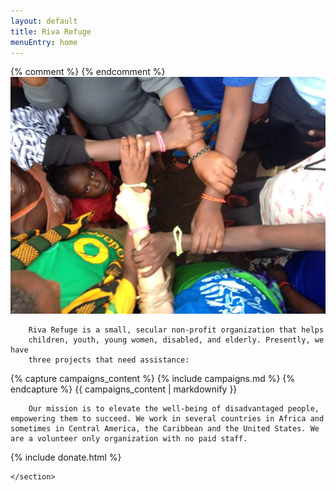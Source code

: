 ```yaml
---
layout: default
title: Riva Refuge
menuEntry: home
---
```



<div id="wrap">
	{% comment %}<!-- Begin page content --> {% endcomment %}
	<section id="main_content" class="inner">
		<img src="/images/fp-hero.jpg" alt="Linked arms symbolizing unity and support among diverse individuals.">

		Riva Refuge is a small, secular non-profit organization that helps
		children, youth, young women, disabled, and elderly. Presently, we have
		three projects that need assistance:

{% capture campaigns_content %}
{% include campaigns.md %}
{% endcapture %}
{{ campaigns_content | markdownify }}


		Our mission is to elevate the well-being of disadvantaged people, empowering them to succeed. We work in several countries in Africa and sometimes in Central America, the Caribbean and the United States. We are a volunteer only organization with no paid staff.

{% include donate.html %}

	</section>

